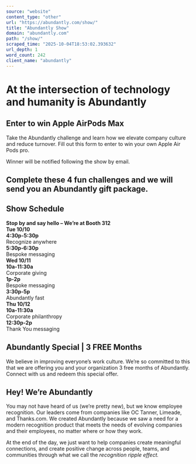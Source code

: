 ```yaml
---
source: "website"
content_type: "other"
url: "https://abundantly.com/show/"
title: "Abundantly Show"
domain: "abundantly.com"
path: "/show/"
scraped_time: "2025-10-04T18:53:02.393632"
url_depth: 1
word_count: 242
client_name: "abundantly"
---
```


# At the intersection of technology and humanity is Abundantly

## Enter to win Apple AirPods Max

Take the Abundantly challenge and learn how we elevate company culture and reduce turnover. Fill out this form to enter to win your own Apple Air Pods pro.

Winner will be notified following the show by email.

## Complete these 4 fun challenges and we will send you an Abundantly gift package.

## Show Schedule

**Stop by and say hello – We’re at Booth 312**  
**Tue 10/10**  
**4:30p-5:30p**  
Recognize anywhere  
**5:30p-6:30p**  
Bespoke messaging  
**Wed 10/11**  
**10a-11:30a**  
Corporate giving  
**1p-2p**  
Bespoke messaging  
**3:30p-5p**  
Abundantly fast  
**Thu 10/12**  
**10a-11:30a**  
Corporate philanthropy  
**12:30p-2p**  
Thank You messaging  

## Abundantly Special | 3 FREE Months

We believe in improving everyone’s work culture. We’re so committed to this that we are offering you and your organization 3 free months of Abundantly. Connect with us and redeem this special offer.

## Hey! We’re Abundantly

You may not have heard of us (we’re pretty new), but we know employee recognition. Our leaders come from companies like OC Tanner, Limeade, and Thanks.com. We created Abundantly because we saw a need for a modern recognition product that meets the needs of evolving companies and their employees, no matter where or how they work.

At the end of the day, we just want to help companies create meaningful connections, and create positive change across people, teams, and communities through what we call the _recognition ripple effect._